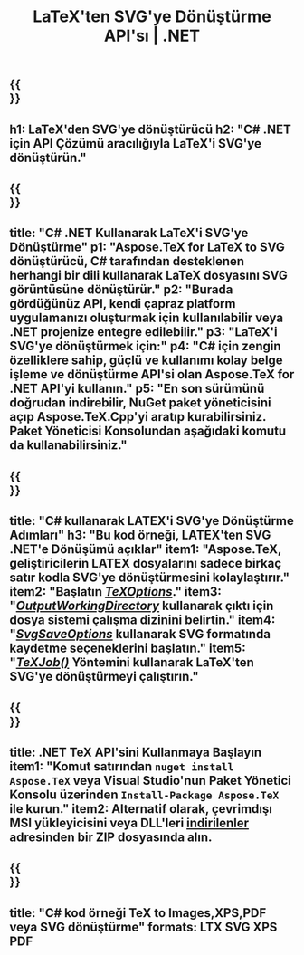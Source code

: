 ﻿---
translation: true
template: /_templates/_conversion-child-net.md
title: LaTeX'ten SVG'ye Dönüştürme API'sı | .NET
description: LaTeX'ten SVG'ye dönüştürme işlevi. Bu şirket içi .NET kitaplığını projenize entegre edin veya LaTeX'i SVG'ye dönüştürmek için platformlar arası uygulamaları kullanın.
keywords: svg api net için lateks, latex2svg c# entegre
url: /net/conversion/latex-to-svg/
family: tex
platformtag: net
feature: conversion
informat: LATEX
outformat: SVG
otherformats: BMP PNG JPEG TIFF PDF XPS
---

{{<section banner>}}
---
h1: LaTeX'den SVG'ye dönüştürücü
h2: "C# .NET için API Çözümü aracılığıyla LaTeX'i SVG'ye dönüştürün."
---

{{<section overview>}}
---
title: "C# .NET Kullanarak LaTeX'i SVG'ye Dönüştürme"
p1: "Aspose.TeX for LaTeX to SVG dönüştürücü, C# tarafından desteklenen herhangi bir dili kullanarak LaTeX dosyasını SVG görüntüsüne dönüştürür."
p2: "Burada gördüğünüz API, kendi çapraz platform uygulamanızı oluşturmak için kullanılabilir veya .NET projenize entegre edilebilir."
p3: "LaTeX'i SVG'ye dönüştürmek için:"
p4: "C# için zengin özelliklere sahip, güçlü ve kullanımı kolay belge işleme ve dönüştürme API'si olan Aspose.TeX for .NET API'yi kullanın."
p5: "En son sürümünü doğrudan indirebilir, NuGet paket yöneticisini açıp Aspose.TeX.Cpp'yi aratıp kurabilirsiniz. Paket Yöneticisi Konsolundan aşağıdaki komutu da kullanabilirsiniz."
---

{{<section feature1>}}
---
title: "C# kullanarak LATEX'i SVG'ye Dönüştürme Adımları"
h3: "Bu kod örneği, LATEX'ten SVG .NET'e Dönüşümü açıklar"
item1: "Aspose.TeX, geliştiricilerin LATEX dosyalarını sadece birkaç satır kodla SVG'ye dönüştürmesini kolaylaştırır."
item2: "Başlatın [*TeXOptions*](https://reference.aspose.com/tex/net/aspose.tex/texoptions/)."
item3: "[*OutputWorkingDirectory*](https://reference.aspose.com/tex/net/aspose.tex/texoptions/outputworkingdirectory/) kullanarak çıktı için dosya sistemi çalışma dizinini belirtin."
item4: "[*SvgSaveOptions*](https://reference.aspose.com/tex/net/aspose.tex.presentation.image/svgsaveoptions/) kullanarak SVG formatında kaydetme seçeneklerini başlatın."
item5: "[*TeXJob()*](https://reference.aspose.com/tex/net/aspose.tex/texjob/) Yöntemini kullanarak LaTeX'ten SVG'ye dönüştürmeyi çalıştırın."
---

{{<section feature2>}}
---
title: .NET TeX API'sini Kullanmaya Başlayın
item1: "Komut satırından ```nuget install Aspose.TeX``` veya Visual Studio'nun Paket Yönetici Konsolu üzerinden ```Install-Package Aspose.TeX``` ile kurun."
item2: Alternatif olarak, çevrimdışı MSI yükleyicisini veya DLL'leri [indirilenler](https://releases.aspose.com/tex/net) adresinden bir ZIP dosyasında alın.
---

{{<section widget>}}
---
title: "C# kod örneği TeX to Images,XPS,PDF veya SVG dönüştürme"
formats: LTX SVG XPS PDF
---